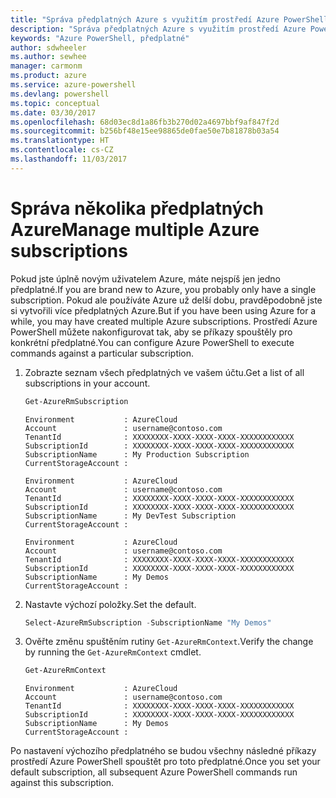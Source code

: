 ```yaml
---
title: "Správa předplatných Azure s využitím prostředí Azure PowerShell | Dokumentace Microsoftu"
description: "Správa předplatných Azure s využitím prostředí Azure PowerShell"
keywords: "Azure PowerShell, předplatné"
author: sdwheeler
ms.author: sewhee
manager: carmonm
ms.product: azure
ms.service: azure-powershell
ms.devlang: powershell
ms.topic: conceptual
ms.date: 03/30/2017
ms.openlocfilehash: 68d03ec8d1a86fb3b270d02a4697bbf9af847f2d
ms.sourcegitcommit: b256bf48e15ee98865de0fae50e7b81878b03a54
ms.translationtype: HT
ms.contentlocale: cs-CZ
ms.lasthandoff: 11/03/2017
---
```

# <a name="manage-multiple-azure-subscriptions"></a><span data-ttu-id="66b1f-104">Správa několika předplatných Azure</span><span class="sxs-lookup"><span data-stu-id="66b1f-104">Manage multiple Azure subscriptions</span></span>

<span data-ttu-id="66b1f-105">Pokud jste úplně novým uživatelem Azure, máte nejspíš jen jedno předplatné.</span><span class="sxs-lookup"><span data-stu-id="66b1f-105">If you are brand new to Azure, you probably only have a single subscription.</span></span> <span data-ttu-id="66b1f-106">Pokud ale používáte Azure už delší dobu, pravděpodobně jste si vytvořili více předplatných Azure.</span><span class="sxs-lookup"><span data-stu-id="66b1f-106">But if you have been using Azure for a while, you may have created multiple Azure subscriptions.</span></span> <span data-ttu-id="66b1f-107">Prostředí Azure PowerShell můžete nakonfigurovat tak, aby se příkazy spouštěly pro konkrétní předplatné.</span><span class="sxs-lookup"><span data-stu-id="66b1f-107">You can configure Azure PowerShell to execute commands against a particular subscription.</span></span>

1. <span data-ttu-id="66b1f-108">Zobrazte seznam všech předplatných ve vašem účtu.</span><span class="sxs-lookup"><span data-stu-id="66b1f-108">Get a list of all subscriptions in your account.</span></span>

    ```powershell
    Get-AzureRmSubscription
    ```

    ```
    Environment           : AzureCloud
    Account               : username@contoso.com
    TenantId              : XXXXXXXX-XXXX-XXXX-XXXX-XXXXXXXXXXXX
    SubscriptionId        : XXXXXXXX-XXXX-XXXX-XXXX-XXXXXXXXXXXX
    SubscriptionName      : My Production Subscription
    CurrentStorageAccount :

    Environment           : AzureCloud
    Account               : username@contoso.com
    TenantId              : XXXXXXXX-XXXX-XXXX-XXXX-XXXXXXXXXXXX
    SubscriptionId        : XXXXXXXX-XXXX-XXXX-XXXX-XXXXXXXXXXXX
    SubscriptionName      : My DevTest Subscription
    CurrentStorageAccount :

    Environment           : AzureCloud
    Account               : username@contoso.com
    TenantId              : XXXXXXXX-XXXX-XXXX-XXXX-XXXXXXXXXXXX
    SubscriptionId        : XXXXXXXX-XXXX-XXXX-XXXX-XXXXXXXXXXXX
    SubscriptionName      : My Demos
    CurrentStorageAccount :
    ```

2. <span data-ttu-id="66b1f-109">Nastavte výchozí položky.</span><span class="sxs-lookup"><span data-stu-id="66b1f-109">Set the default.</span></span>

    ```powershell
    Select-AzureRmSubscription -SubscriptionName "My Demos"
    ```

3. <span data-ttu-id="66b1f-110">Ověřte změnu spuštěním rutiny `Get-AzureRmContext`.</span><span class="sxs-lookup"><span data-stu-id="66b1f-110">Verify the change by running the `Get-AzureRmContext` cmdlet.</span></span>

    ```powershell
    Get-AzureRmContext
    ```

    ```
    Environment           : AzureCloud
    Account               : username@contoso.com
    TenantId              : XXXXXXXX-XXXX-XXXX-XXXX-XXXXXXXXXXXX
    SubscriptionId        : XXXXXXXX-XXXX-XXXX-XXXX-XXXXXXXXXXXX
    SubscriptionName      : My Demos
    CurrentStorageAccount :
    ```

<span data-ttu-id="66b1f-111">Po nastavení výchozího předplatného se budou všechny následné příkazy prostředí Azure PowerShell spouštět pro toto předplatné.</span><span class="sxs-lookup"><span data-stu-id="66b1f-111">Once you set your default subscription, all subsequent Azure PowerShell commands run against this subscription.</span></span>
